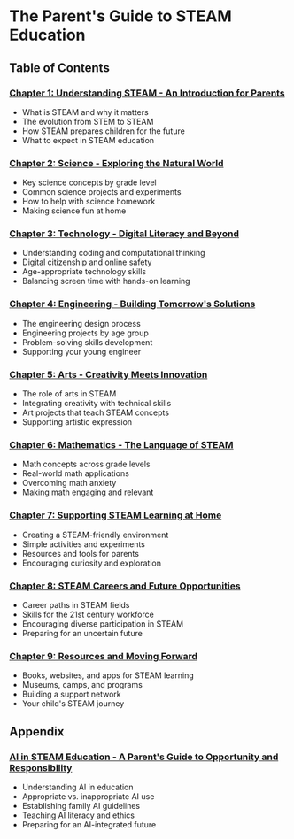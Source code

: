 # The Parent's Guide to STEAM Education
## Table of Contents

### [Chapter 1: Understanding STEAM - An Introduction for Parents](01-introduction-to-steam.md)
- What is STEAM and why it matters
- The evolution from STEM to STEAM
- How STEAM prepares children for the future
- What to expect in STEAM education

### [Chapter 2: Science - Exploring the Natural World](02-science.md)
- Key science concepts by grade level
- Common science projects and experiments
- How to help with science homework
- Making science fun at home

### [Chapter 3: Technology - Digital Literacy and Beyond](03-technology.md)
- Understanding coding and computational thinking
- Digital citizenship and online safety
- Age-appropriate technology skills
- Balancing screen time with hands-on learning

### [Chapter 4: Engineering - Building Tomorrow's Solutions](04-engineering.md)
- The engineering design process
- Engineering projects by age group
- Problem-solving skills development
- Supporting your young engineer

### [Chapter 5: Arts - Creativity Meets Innovation](05-arts.md)
- The role of arts in STEAM
- Integrating creativity with technical skills
- Art projects that teach STEAM concepts
- Supporting artistic expression

### [Chapter 6: Mathematics - The Language of STEAM](06-mathematics.md)
- Math concepts across grade levels
- Real-world math applications
- Overcoming math anxiety
- Making math engaging and relevant

### [Chapter 7: Supporting STEAM Learning at Home](07-supporting-steam-at-home.md)
- Creating a STEAM-friendly environment
- Simple activities and experiments
- Resources and tools for parents
- Encouraging curiosity and exploration

### [Chapter 8: STEAM Careers and Future Opportunities](08-careers-and-future.md)
- Career paths in STEAM fields
- Skills for the 21st century workforce
- Encouraging diverse participation in STEAM
- Preparing for an uncertain future

### [Chapter 9: Resources and Moving Forward](09-resources-and-conclusion.md)
- Books, websites, and apps for STEAM learning
- Museums, camps, and programs
- Building a support network
- Your child's STEAM journey

## Appendix

### [AI in STEAM Education - A Parent's Guide to Opportunity and Responsibility](10-appendix-ai-in-steam.md)
- Understanding AI in education
- Appropriate vs. inappropriate AI use
- Establishing family AI guidelines
- Teaching AI literacy and ethics
- Preparing for an AI-integrated future